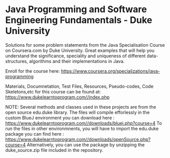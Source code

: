 # Java Programming and Software Engineering Fundamentals - Duke University
Solutions for some problem statements from the Java Specialisation Course on Coursera.com by Duke University.
Great examples that will help you understand the significance, speciality and uniqueness of different data-structures, algorithms and their implementations in Java.


Enroll for the course here: 
https://www.coursera.org/specializations/java-programming

Materials, Documnetation, Test Files, Resources, Pseudo-codes, Code Skeletons,etc for this course can be found at:
https://www.dukelearntoprogram.com//index.php

NOTE: Several methods and classes used in these projects are from the open source edu.duke library. 
      The files will compile efforlessly in the custom BlueJ environment you can download here : https://www.dukelearntoprogram.com//downloads/bluej.php?course=4
      To run the files in other environmnents, you will have to import the edu.duke package you can find here : https://www.dukelearntoprogram.com//downloads/openSource.php?course=4
      Alternatively, you can use the package by unzipping the duke_source.zip file included in the repository.
